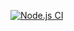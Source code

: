 [![Node.js CI](https://github.com/alejandro-kid/lagrange-api/actions/workflows/api-tests.yaml/badge.svg)](https://github.com/alejandro-kid/lagrange-api/actions/workflows/api-tests.yaml)
